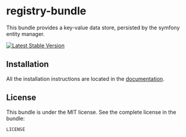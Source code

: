registry-bundle
===============

This bundle provides a key-value data store, persisted by the symfony entity manager.

[![Latest Stable Version](https://poser.pugx.org/jonasarts/registry-bundle/v/stable.png)](https://packagist.org/packages/jonasarts/registry-bundle)

Installation
------------

All the installation instructions are located in the [documentation](https://github.com/jonasarts/registry-bundle/resources/doc/index.md).

License
-------

This bundle is under the MIT license. See the complete license in the bundle:

    LICENSE
